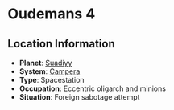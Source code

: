 # Oudemans 4

## Location Information
- **Planet**: [Suadiyy](../planet--suadiyy.md)
- **System**: [Campera](../../../system--campera.md)
- **Type**: Spacestation
- **Occupation**: Eccentric oligarch and minions
- **Situation**: Foreign sabotage attempt